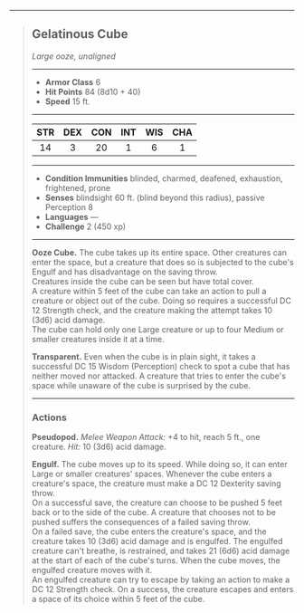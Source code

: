 ***
> ## Gelatinous Cube
> *Large ooze, unaligned*
> 
> ***
> 
> - **Armor Class** 6
> - **Hit Points** 84 (8d10 + 40)
> - **Speed** 15 ft.
> 
> ***
> 
> |STR|DEX|CON|INT|WIS|CHA|
> |:---:|:---:|:---:|:---:|:---:|:---:|
> |14|3|20|1|6|1|
> 
> ***
> 
> - **Condition Immunities** blinded, charmed, deafened, exhaustion, frightened, prone
> - **Senses** blindsight 60 ft. (blind beyond this radius), passive Perception 8
> - **Languages** —
> - **Challenge** 2 (450 xp)
> 
> ***
> 
> **Ooze Cube.** The cube takes up its entire space. Other creatures can enter the space, but a creature that does so is subjected to the cube's Engulf and has disadvantage on the saving throw.  
> Creatures inside the cube can be seen but have total cover.  
> A creature within 5 feet of the cube can take an action to pull a creature or object out of the cube. Doing so requires a successful DC 12 Strength check, and the creature making the attempt takes 10 (3d6) acid damage.  
> The cube can hold only one Large creature or up to four Medium or smaller creatures inside it at a time.
> 
> **Transparent.** Even when the cube is in plain sight, it takes a successful DC 15 Wisdom (Perception) check to spot a cube that has neither moved nor attacked. A creature that tries to enter the cube's space while unaware of the cube is surprised by the cube.
> 
> ***
> 
> ### Actions
> **Pseudopod.** *Melee Weapon Attack:* +4 to hit, reach 5 ft., one creature. *Hit:* 10 (3d6) acid damage.
> 
> **Engulf.** The cube moves up to its speed. While doing so, it can enter Large or smaller creatures' spaces. Whenever the cube enters a creature's space, the creature must make a DC 12 Dexterity saving throw.  
> On a successful save, the creature can choose to be pushed 5 feet back or to the side of the cube. A creature that chooses not to be pushed suffers the consequences of a failed saving throw.  
> On a failed save, the cube enters the creature's space, and the creature takes 10 (3d6) acid damage and is engulfed. The engulfed creature can't breathe, is restrained, and takes 21 (6d6) acid damage at the start of each of the cube's turns. When the cube moves, the engulfed creature moves with it.  
> An engulfed creature can try to escape by taking an action to make a DC 12 Strength check. On a success, the creature escapes and enters a space of its choice within 5 feet of the cube.